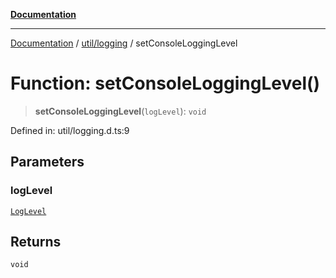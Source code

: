 [**Documentation**](../../../index.md)

***

[Documentation](../../../index.md) / [util/logging](../index.md) / setConsoleLoggingLevel

# Function: setConsoleLoggingLevel()

> **setConsoleLoggingLevel**(`logLevel`): `void`

Defined in: util/logging.d.ts:9

## Parameters

### logLevel

[`LogLevel`](../type-aliases/LogLevel.md)

## Returns

`void`
